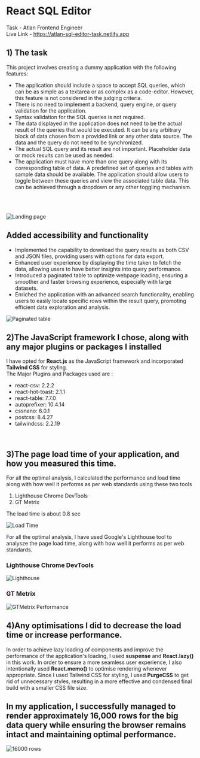 # React SQL Editor
Task - Atlan Frontend Engineer <br/>
Live Link - https://atlan-sql-editor-task.netlify.app

## 1) The task

This project involves creating a dummy application with the following features:
<ul>
  <li>The application should include a space to accept SQL queries, which can be as simple as a textarea or as complex as a code-editor. However, this feature is not considered in the judging criteria.</li>
  <li>There is no need to implement a backend, query engine, or query validation for the application.</li>
  <li>Syntax validation for the SQL queries is not required.</li>
  <li>The data displayed in the application does not need to be the actual result of the queries that would be executed. It can be any arbitrary block of data chosen from a provided link or any other data source. The data and the query do not need to be synchronized.</li>
  <li>The actual SQL query and its result are not important. Placeholder data or mock results can be used as needed.</li>
  <li>The application must have more than one query along with its corresponding table of data. A predefined set of queries and tables with sample data should be available. The application should allow users to toggle between these queries and view the associated table data. This can be achieved through a dropdown or any other toggling mechanism.</li>
</ul>

<br/>
<br/>

![Landing page](https://github.com/PrateekPheonix/Atlan-SQL-editor/assets/76847182/cc96ce47-03ea-4b18-9eeb-b6e92344384a)

## Added accessibility and functionality

<ul>
  <li>Implemented the capability to download the query results as both CSV and JSON files, providing users with options for data export.</li>
  <li>Enhanced user experience by displaying the time taken to fetch the data, allowing users to have better insights into query performance.</li>
  <li>Introduced a paginated table to optimize webpage loading, ensuring a smoother and faster browsing experience, especially with large datasets.</li>
  <li>Enriched the application with an advanced search functionality, enabling users to easily locate specific rows within the result query, promoting efficient data exploration and analysis.</li>
</ul>

![Paginated table](https://github.com/PrateekPheonix/Atlan-SQL-editor/assets/76847182/6ef72f4b-4d76-4e96-8f8b-72062a4314c0)


## 2)The JavaScript framework I chose, along with any major plugins or packages I installed

I have opted for <b>React.js</b> as the JavaScript framework and incorporated <b>Tailwind CSS</b> for styling. <br/>
The Major Plugins and Packages used are : <br/>
<ul>
  <li>react-csv: 2.2.2</li>
  <li>react-hot-toast: 2.1.1</li>
  <li>react-table: 7.7.0</li>
  <li>autoprefixer: 10.4.14</li>
  <li>cssnano: 6.0.1</li>
  <li>postcss: 8.4.27</li>
  <li>tailwindcss: 2.2.19</li>
</ul>
<br/>


## 3)The page load time of your application, and how you measured this time.

For all the optimal analysis, I calculated the performance and load time along with how well it performs as per web standards using these two tools <br/>
<ol>
  <li>Lighthouse Chrome DevTools </li>
  <li>GT Metrix</li>
</ol>

The load time is about 0.8 sec

![Load Time](https://github.com/PrateekPheonix/Atlan-SQL-editor/assets/76847182/4aef2678-9cb6-483f-8d16-b98f68dbe99c)

For all the optimal analysis, I have used Google's Lighthouse tool to analysze the page load time, along with how well it performs as per web standards.

### Lighthouse Chrome DevTools

![Lighthouse ](https://github.com/PrateekPheonix/Atlan-SQL-editor/assets/76847182/0e762e4a-f848-4563-ae43-9ca50aee3919)

### GT Metrix

![GTMetrix Performance](https://github.com/PrateekPheonix/Atlan-SQL-editor/assets/76847182/df65c0f1-d082-4b93-852b-3f09c15f7598)


## 4)Any optimisations I did to decrease the load time or increase performance.

In order to achieve lazy loading of components and improve the performance of the application's loading, I used <b>suspense</b> and <b>React.lazy()</b> in this work. In order to ensure a more seamless user experience, I also intentionally used <b>React.memo()</b> to optimise rendering whenever appropriate. Since I used Tailwind CSS for styling, I used <b>PurgeCSS</b> to get rid of unnecessary styles, resulting in a more effective and condensed final build with a smaller CSS file size.

## In my application, I successfully managed to render approximately 16,000 rows for the big data query while ensuring the browser remains intact and maintaining optimal performance.
![16000 rows](https://github.com/PrateekPheonix/Atlan-SQL-editor/assets/76847182/42aae21c-5cdf-4103-a935-8d9e6daa91d7)
